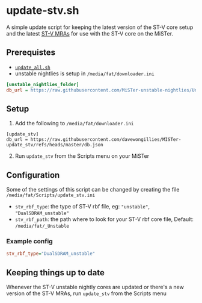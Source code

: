# update-stv.sh

A simple update script for keeping the latest version of the ST-V core setup and the latest [ST-V MRAs](https://github.com/zakk4223/STV-MRA) for use with the ST-V core on the MiSTer.

## Prerequistes

* [`update_all.sh`](https://github.com/theypsilon/Update_All_MiSTer)
* unstable nightlies is setup in `/media/fat/downloader.ini`

```ini
[unstable_nightlies_folder]
db_url = https://raw.githubusercontent.com/MiSTer-unstable-nightlies/Unstable_Folder_MiSTer/refs/heads/main/db_unstable_nightlies_folder.json
```

## Setup

1. Add the following to `/media/fat/downloader.ini`

```init
[update_stv]
db_url = https://raw.githubusercontent.com/davewongillies/MISTer-update_stv/refs/heads/master/db.json
```

2. Run `update_stv` from the Scripts menu on your MiSTer

## Configuration

Some of the settings of this script can be changed by creating the file `/media/fat/Scripts/update_stv.ini`

* `stv_rbf_type`: the type of ST-V rbf file, eg: `"unstable"`, `"DualSDRAM_unstable"`
* `stv_rbf_path`: the path where to look for your ST-V rbf core file, Default: `/media/fat/_Unstable`

### Example config

```ini
stv_rbf_type="DualSDRAM_unstable"
```

## Keeping things up to date

Whenever the ST-V unstable nightly cores are updated or there's a new version of the ST-V MRAs, run `update_stv` from the Scripts menu
